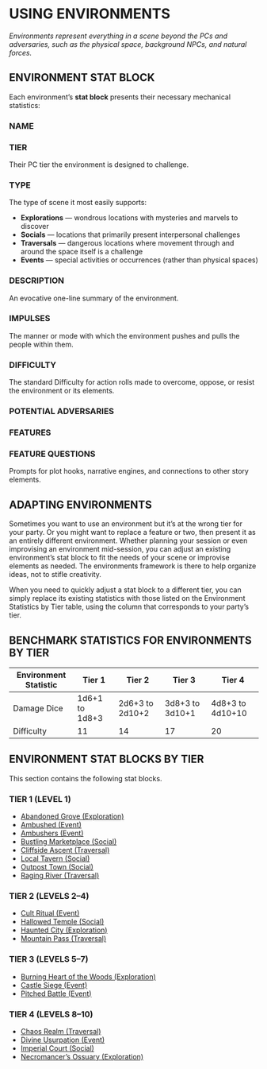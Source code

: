 # USING ENVIRONMENTS

*Environments represent everything in a scene beyond the PCs and adversaries, such as the physical space, background NPCs, and natural forces.*

## ENVIRONMENT STAT BLOCK

Each environment’s **stat block** presents their necessary mechanical statistics:

### NAME

### TIER

Their PC tier the environment is designed to challenge.

### TYPE

The type of scene it most easily supports:

- **Explorations** — wondrous locations with mysteries and marvels to discover
- **Socials** — locations that primarily present interpersonal challenges
- **Traversals** — dangerous locations where movement through and around the space itself is a challenge
- **Events** — special activities or occurrences (rather than physical spaces)

### DESCRIPTION

An evocative one-line summary of the environment.

### IMPULSES

The manner or mode with which the environment pushes and pulls the people within them.

### DIFFICULTY

The standard Difficulty for action rolls made to overcome, oppose, or resist the environment or its elements.

### POTENTIAL ADVERSARIES

### FEATURES

### FEATURE QUESTIONS

Prompts for plot hooks, narrative engines, and connections to other story elements.

## ADAPTING ENVIRONMENTS

Sometimes you want to use an environment but it’s at the wrong tier for your party. Or you might want to replace a feature or two, then present it as an entirely different environment. Whether planning your session or even improvising an environment mid-session, you can adjust an existing environment’s stat block to fit the needs of your scene or improvise elements as needed. The environments framework is there to help organize ideas, not to stifle creativity.

When you need to quickly adjust a stat block to a different tier, you can simply replace its existing statistics with those listed on the Environment Statistics by Tier table, using the column that corresponds to your party’s tier.

## BENCHMARK STATISTICS FOR ENVIRONMENTS BY TIER

| Environment Statistic | Tier 1 | Tier 2 | Tier 3 | Tier 4 |
|-----------------------|-----------------|-----------------|-----------------|-----------------|
| Damage Dice | 1d6+1 to 1d8+3 | 2d6+3 to 2d10+2 | 3d8+3 to 3d10+1 | 4d8+3 to 4d10+10|
| Difficulty | 11 | 14 | 17 | 20 |

## ENVIRONMENT STAT BLOCKS BY TIER

This section contains the following stat blocks.

### TIER 1 (LEVEL 1)

- [Abandoned Grove (Exploration)](../environments/Abandoned%20Grove.md)
- [Ambushed (Event)](../environments/Ambushed.md)
- [Ambushers (Event)](../environments/Ambushers.md)
- [Bustling Marketplace (Social)](../environments/Bustling%20Marketplace.md)
- [Cliffside Ascent (Traversal)](../environments/Cliffside%20Ascent.md)
- [Local Tavern (Social)](../environments/Local%20Tavern.md)
- [Outpost Town (Social)](../environments/Outpost%20Town.md)
- [Raging River (Traversal)](../environments/Raging%20River.md)

### TIER 2 (LEVELS 2–4)

- [Cult Ritual (Event)](../environments/Cult%20Ritual.md)
- [Hallowed Temple (Social)](../environments/Hallowed%20Temple.md)
- [Haunted City (Exploration)](../environments/Haunted%20City.md)
- [Mountain Pass (Traversal)](../environments/Mountain%20Pass.md)

### TIER 3 (LEVELS 5–7)

- [Burning Heart of the Woods (Exploration)](../environments/Burning%20Heart%20of%20the%20Woods.md)
- [Castle Siege (Event)](../environments/Castle%20Siege.md)
- [Pitched Battle (Event)](../environments/Pitched%20Battle.md)

### TIER 4 (LEVELS 8–10)

- [Chaos Realm (Traversal)](../environments/Chaos%20Realm.md)
- [Divine Usurpation (Event)](../environments/Divine%20Usurpation.md)
- [Imperial Court (Social)](../environments/Imperial%20Court.md)
- [Necromancer’s Ossuary (Exploration)](../environments/Necromancers%20Ossuary.md)
